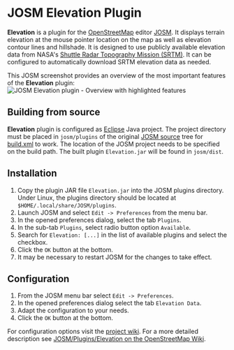 # JOSM Elevation Plugin
**Elevation** is a plugin for the [OpenStreetMap](https://www.openstreetmap.org/) editor [JOSM](https://josm.openstreetmap.de/). It displays terrain elevation at the mouse pointer location on the map as well as elevation contour lines and hillshade. It is designed to use publicly available elevation data from NASA's [Shuttle Radar Topography Mission (SRTM)](https://www.earthdata.nasa.gov/sensors/srtm). It can be configured to automatically download SRTM elevation data as needed.

This JOSM screenshot provides an overview of the most important features of the **Elevation** plugin:
![JOSM Elevation plugin -  Overview with highlighted features](https://github.com/hhtznr/JOSM-Elevation-Plugin/assets/57875126/6871d9e0-e881-4914-bc59-d08f22e83ae4)

## Building from source
**Elevation** plugin is configured as [Eclipse](https://www.eclipse.org/) Java project. The project directory must be placed in <code>josm/plugins</code> of the original [JOSM source](https://josm.openstreetmap.de/svn/trunk) tree for [build.xml](https://github.com/hhtznr/JOSM-Elevation-Plugin/blob/main/build.xml) to work. The location of the JOSM project needs to be specified on the build path. The built plugin <code>Elevation.jar</code> will be found in <code>josm/dist</code>.

## Installation
1. Copy the plugin JAR file `Elevation.jar` into the JOSM plugins directory. Under Linux, the plugins directory should be located at `$HOME/.local/share/JOSM/plugins`.
2. Launch JOSM and select `Edit -> Preferences` from the menu bar.
3. In the opened preferences dialog, select the tab `Plugins`.
4. In the sub-tab `Plugins`, select radio button option `Available`.
5. Search for `Elevation: [...]` in the list of available plugins and select the checkbox.
6. Click the `OK` button at the bottom.
7. It may be necessary to restart JOSM for the changes to take effect.

## Configuration
1. From the JOSM menu bar select `Edit -> Preferences`.
2. In the opened preferences dialog select the tab `Elevation Data`.
3. Adapt the configuration to your needs.
4. Click the `OK` button at the bottom.

For configuration options visit the [project wiki](https://github.com/hhtznr/JOSM-Elevation-Plugin/wiki). For a more detailed description see [JOSM/Plugins/Elevation on the OpenStreetMap Wiki](https://wiki.openstreetmap.org/wiki/JOSM/Plugins/Elevation).
